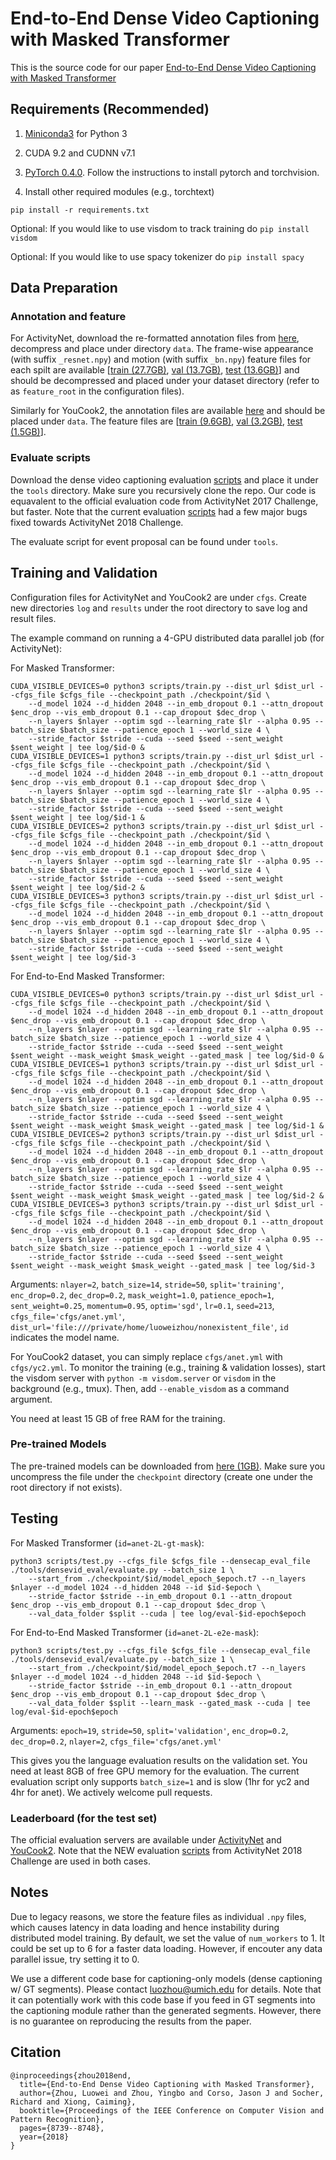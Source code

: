 # End-to-End Dense Video Captioning with Masked Transformer

This is the source code for our paper [End-to-End Dense Video Captioning with Masked Transformer](http://openaccess.thecvf.com/content_cvpr_2018/CameraReady/0037.pdf)

## Requirements (Recommended)
1) [Miniconda3](https://conda.io/miniconda.html) for Python 3

2) CUDA 9.2 and CUDNN v7.1

3) [PyTorch 0.4.0](https://pytorch.org/get-started/locally/). Follow the instructions to install pytorch and torchvision.

4) Install other required modules (e.g., torchtext)

`pip install -r requirements.txt`

Optional: If you would like to use visdom to track training do `pip install visdom`

Optional: If you would like to use spacy tokenizer do `pip install spacy`


## Data Preparation
### Annotation and feature
For ActivityNet, download the re-formatted annotation files from [here](http://youcook2.eecs.umich.edu/static/dat/anet_densecap/anet.tar.gz), decompress and place under directory `data`. The frame-wise appearance (with suffix `_resnet.npy`) and motion (with suffix `_bn.npy`) feature files for each spilt are available [[train (27.7GB)](http://youcook2.eecs.umich.edu/static/dat/anet_densecap/training_feat_anet.tar.gz), [val (13.7GB)](http://youcook2.eecs.umich.edu/static/dat/anet_densecap/validation_feat_anet.tar.gz), [test (13.6GB)](http://youcook2.eecs.umich.edu/static/dat/anet_densecap/testing_feat_anet.tar.gz)] and should be decompressed and placed under your dataset directory (refer to as `feature_root` in the configuration files).

Similarly for YouCook2, the annotation files are available [here](http://youcook2.eecs.umich.edu/static/dat/yc2_densecap/yc2.tar.gz) and should be placed under `data`. The feature files are [[train (9.6GB)](http://youcook2.eecs.umich.edu/static/dat/yc2_densecap/training_feat_yc2.tar.gz), [val (3.2GB)](http://youcook2.eecs.umich.edu/static/dat/yc2_densecap/validation_feat_yc2.tar.gz), [test (1.5GB)](http://youcook2.eecs.umich.edu/static/dat/yc2_densecap/testing_feat_yc2.tar.gz)].

### Evaluate scripts
Download the dense video captioning evaluation [scripts](https://github.com/LuoweiZhou/densevid_eval) and place it under the `tools` directory. Make sure you recursively clone the repo. Our code is equavalent to the official evaluation code from ActivityNet 2017 Challenge, but faster. Note that the current evaluation [scripts](https://github.com/ranjaykrishna/densevid_eval) had a few major bugs fixed towards ActivityNet 2018 Challenge.

The evaluate script for event proposal can be found under `tools`.


## Training and Validation
Configuration files for ActivityNet and YouCook2 are under `cfgs`. Create new directories `log` and `results` under the root directory to save log and result files.

The example command on running a 4-GPU distributed data parallel job (for ActivityNet):

For Masked Transformer:
```
CUDA_VISIBLE_DEVICES=0 python3 scripts/train.py --dist_url $dist_url --cfgs_file $cfgs_file --checkpoint_path ./checkpoint/$id \
    --d_model 1024 --d_hidden 2048 --in_emb_dropout 0.1 --attn_dropout $enc_drop --vis_emb_dropout 0.1 --cap_dropout $dec_drop \
    --n_layers $nlayer --optim sgd --learning_rate $lr --alpha 0.95 --batch_size $batch_size --patience_epoch 1 --world_size 4 \
    --stride_factor $stride --cuda --seed $seed --sent_weight $sent_weight | tee log/$id-0 &
CUDA_VISIBLE_DEVICES=1 python3 scripts/train.py --dist_url $dist_url --cfgs_file $cfgs_file --checkpoint_path ./checkpoint/$id \
    --d_model 1024 --d_hidden 2048 --in_emb_dropout 0.1 --attn_dropout $enc_drop --vis_emb_dropout 0.1 --cap_dropout $dec_drop \
    --n_layers $nlayer --optim sgd --learning_rate $lr --alpha 0.95 --batch_size $batch_size --patience_epoch 1 --world_size 4 \
    --stride_factor $stride --cuda --seed $seed --sent_weight $sent_weight | tee log/$id-1 &
CUDA_VISIBLE_DEVICES=2 python3 scripts/train.py --dist_url $dist_url --cfgs_file $cfgs_file --checkpoint_path ./checkpoint/$id \
    --d_model 1024 --d_hidden 2048 --in_emb_dropout 0.1 --attn_dropout $enc_drop --vis_emb_dropout 0.1 --cap_dropout $dec_drop \
    --n_layers $nlayer --optim sgd --learning_rate $lr --alpha 0.95 --batch_size $batch_size --patience_epoch 1 --world_size 4 \
    --stride_factor $stride --cuda --seed $seed --sent_weight $sent_weight | tee log/$id-2 &
CUDA_VISIBLE_DEVICES=3 python3 scripts/train.py --dist_url $dist_url --cfgs_file $cfgs_file --checkpoint_path ./checkpoint/$id \
    --d_model 1024 --d_hidden 2048 --in_emb_dropout 0.1 --attn_dropout $enc_drop --vis_emb_dropout 0.1 --cap_dropout $dec_drop \
    --n_layers $nlayer --optim sgd --learning_rate $lr --alpha 0.95 --batch_size $batch_size --patience_epoch 1 --world_size 4 \
    --stride_factor $stride --cuda --seed $seed --sent_weight $sent_weight | tee log/$id-3
```
For End-to-End Masked Transformer:
```
CUDA_VISIBLE_DEVICES=0 python3 scripts/train.py --dist_url $dist_url --cfgs_file $cfgs_file --checkpoint_path ./checkpoint/$id \
    --d_model 1024 --d_hidden 2048 --in_emb_dropout 0.1 --attn_dropout $enc_drop --vis_emb_dropout 0.1 --cap_dropout $dec_drop \
    --n_layers $nlayer --optim sgd --learning_rate $lr --alpha 0.95 --batch_size $batch_size --patience_epoch 1 --world_size 4 \
    --stride_factor $stride --cuda --seed $seed --sent_weight $sent_weight --mask_weight $mask_weight --gated_mask | tee log/$id-0 &
CUDA_VISIBLE_DEVICES=1 python3 scripts/train.py --dist_url $dist_url --cfgs_file $cfgs_file --checkpoint_path ./checkpoint/$id \
    --d_model 1024 --d_hidden 2048 --in_emb_dropout 0.1 --attn_dropout $enc_drop --vis_emb_dropout 0.1 --cap_dropout $dec_drop \
    --n_layers $nlayer --optim sgd --learning_rate $lr --alpha 0.95 --batch_size $batch_size --patience_epoch 1 --world_size 4 \
    --stride_factor $stride --cuda --seed $seed --sent_weight $sent_weight --mask_weight $mask_weight --gated_mask | tee log/$id-1 &
CUDA_VISIBLE_DEVICES=2 python3 scripts/train.py --dist_url $dist_url --cfgs_file $cfgs_file --checkpoint_path ./checkpoint/$id \
    --d_model 1024 --d_hidden 2048 --in_emb_dropout 0.1 --attn_dropout $enc_drop --vis_emb_dropout 0.1 --cap_dropout $dec_drop \
    --n_layers $nlayer --optim sgd --learning_rate $lr --alpha 0.95 --batch_size $batch_size --patience_epoch 1 --world_size 4 \
    --stride_factor $stride --cuda --seed $seed --sent_weight $sent_weight --mask_weight $mask_weight --gated_mask | tee log/$id-2 &
CUDA_VISIBLE_DEVICES=3 python3 scripts/train.py --dist_url $dist_url --cfgs_file $cfgs_file --checkpoint_path ./checkpoint/$id \
    --d_model 1024 --d_hidden 2048 --in_emb_dropout 0.1 --attn_dropout $enc_drop --vis_emb_dropout 0.1 --cap_dropout $dec_drop \
    --n_layers $nlayer --optim sgd --learning_rate $lr --alpha 0.95 --batch_size $batch_size --patience_epoch 1 --world_size 4 \
    --stride_factor $stride --cuda --seed $seed --sent_weight $sent_weight --mask_weight $mask_weight --gated_mask | tee log/$id-3
```

Arguments: `nlayer=2`, `batch_size=14`, `stride=50`, `split='training'`, `enc_drop=0.2`, `dec_drop=0.2`, `mask_weight=1.0`, `patience_epoch=1`, `sent_weight=0.25`, `momentum=0.95`, `optim='sgd'`, `lr=0.1`, `seed=213`, `cfgs_file='cfgs/anet.yml'`, `dist_url='file:///private/home/luoweizhou/nonexistent_file'`, `id` indicates the model name.

For YouCook2 dataset, you can simply replace `cfgs/anet.yml` with `cfgs/yc2.yml`. To monitor the training (e.g., training & validation losses), start the visdom server with `python -m visdom.server` or `visdom` in the background (e.g., tmux). Then, add `--enable_visdom` as a command argument.

You need at least 15 GB of free RAM for the training.

### Pre-trained Models
The pre-trained models can be downloaded from [here (1GB)](http://youcook2.eecs.umich.edu/static/dat/densecap_checkpoints/pre-trained-models.tar.gz). Make sure you uncompress the file under the `checkpoint` directory (create one under the root directory if not exists).


## Testing
For Masked Transformer (`id=anet-2L-gt-mask`):
```
python3 scripts/test.py --cfgs_file $cfgs_file --densecap_eval_file ./tools/densevid_eval/evaluate.py --batch_size 1 \
    --start_from ./checkpoint/$id/model_epoch_$epoch.t7 --n_layers $nlayer --d_model 1024 --d_hidden 2048 --id $id-$epoch \
    --stride_factor $stride --in_emb_dropout 0.1 --attn_dropout $enc_drop --vis_emb_dropout 0.1 --cap_dropout $dec_drop \
    --val_data_folder $split --cuda | tee log/eval-$id-epoch$epoch
```

For End-to-End Masked Transformer (`id=anet-2L-e2e-mask`):
```
python3 scripts/test.py --cfgs_file $cfgs_file --densecap_eval_file ./tools/densevid_eval/evaluate.py --batch_size 1 \
    --start_from ./checkpoint/$id/model_epoch_$epoch.t7 --n_layers $nlayer --d_model 1024 --d_hidden 2048 --id $id-$epoch \
    --stride_factor $stride --in_emb_dropout 0.1 --attn_dropout $enc_drop --vis_emb_dropout 0.1 --cap_dropout $dec_drop \
    --val_data_folder $split --learn_mask --gated_mask --cuda | tee log/eval-$id-epoch$epoch
```

Arguments: `epoch=19`, `stride=50`, `split='validation'`, `enc_drop=0.2`, `dec_drop=0.2`, `nlayer=2`, `cfgs_file='cfgs/anet.yml'`

This gives you the language evaluation results on the validation set. You need at least 8GB of free GPU memory for the evaluation. The current evaluation script only supports `batch_size=1` and is slow (1hr for yc2 and 4hr for anet). We actively welcome pull requests.

### Leaderboard (for the test set)
The official evaluation servers are available under [ActivityNet](http://activity-net.org/challenges/2018/evaluation.html) and [YouCook2](http://youcook2.eecs.umich.edu/leaderboard). Note that the NEW evaluation [scripts](https://github.com/ranjaykrishna/densevid_eval) from ActivityNet 2018 Challenge are used in both cases.


## Notes
Due to legacy reasons, we store the feature files as individual `.npy` files, which causes latency in data loading and hence instability during distributed model training. By default, we set the value of `num_workers` to 1. It could be set up to 6 for a faster data loading. However, if encouter any data parallel issue, try setting it to 0.

We use a different code base for captioning-only models (dense captioning w/ GT segments). Please contact <luozhou@umich.edu> for details. Note that it can potentially work with this code base if you feed in GT segments into the captioning module rather than the generated segments. However, there is no guarantee on reproducing the results from the paper.


## Citation
```
@inproceedings{zhou2018end,
  title={End-to-End Dense Video Captioning with Masked Transformer},
  author={Zhou, Luowei and Zhou, Yingbo and Corso, Jason J and Socher, Richard and Xiong, Caiming},
  booktitle={Proceedings of the IEEE Conference on Computer Vision and Pattern Recognition},
  pages={8739--8748},
  year={2018}
}
```
